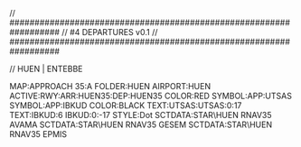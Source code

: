 // ##################################################################
//                 #4 DEPARTURES v0.1
// ##################################################################

// HUEN | ENTEBBE

MAP:APPROACH 35:A
FOLDER:HUEN
AIRPORT:HUEN
ACTIVE:RWY:ARR:HUEN35:DEP:HUEN35
COLOR:RED
SYMBOL:APP:UTSAS
SYMBOL:APP:IBKUD
COLOR:BLACK
TEXT:UTSAS:UTSAS:0:17
TEXT:IBKUD:6 IBKUD:0:-17
STYLE:Dot
SCTDATA:STAR\HUEN RNAV35 AVAMA
SCTDATA:STAR\HUEN RNAV35 GESEM
SCTDATA:STAR\HUEN RNAV35 EPMIS